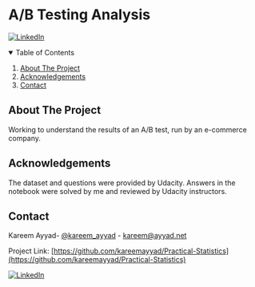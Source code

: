 # A/B Testing Analysis
[![LinkedIn][linkedin-shield]][linkedin-url]
<!-- TABLE OF CONTENTS -->
<details open="open">
  <summary>Table of Contents</summary>
  <ol>
    <li>
      <a href="#about-the-project">About The Project</a>
    </li>
 <li>
 <a href="#acknowledgements">Acknowledgements</a>
    <li><a href="#contact">Contact</a></li>
  </ol>
</details>

## About The Project
Working to understand the results of an A/B test, run by an e-commerce company.

## Acknowledgements
The dataset and questions were provided by Udacity.
Answers in the notebook were solved by me and reviewed by Udacity instructors.

<!-- CONTACT -->
## Contact

Kareem Ayyad- [@kareem_ayyad](https://twitter.com/kareem_ayyad) - kareem@ayyad.net

Project Link: [https://github.com/kareemayyad/Practical-Statistics](https://github.com/kareemayyad/Practical-Statistics)

[![LinkedIn][linkedin-shield]][linkedin-url]

[linkedin-shield]: https://img.shields.io/badge/-LinkedIn-black.svg?style=for-the-badge&logo=linkedin&colorB=555
[linkedin-url]: https://www.linkedin.com/in/kareemayyad/
